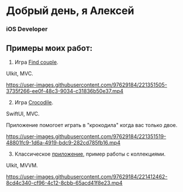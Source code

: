 # Добрый день, я Алексей
### iOS Developer <img height="15" width="15" src="https://cdn.simpleicons.org/Apple/yellow"/>

## Примеры моих работ:

1. Игра [Find couple](https://github.com/BuAleksey/Find-couple.git).

UIkit, MVC.

https://user-images.githubusercontent.com/97629184/221351505-3735f266-ee0f-48c3-9034-c31836b50e37.mp4



2. Игра [Crocodile](https://github.com/BuAleksey/Crocodile.git).

SwiftUI, MVC.

Приложение помогоет играть в "крокодила" когда вас только двое.

https://user-images.githubusercontent.com/97629184/221351519-48801fc9-1d6a-4919-bdc9-282cd785fb16.mp4



3. Классическое [приложение](https://github.com/BuAleksey/PhotoCollectionMVVM.git), пример работы с коллекциями. 

UIkit, MVVM.

https://user-images.githubusercontent.com/97629184/221412462-8cd4c340-cf96-4c12-8cbb-65acd41f8e23.mp4






